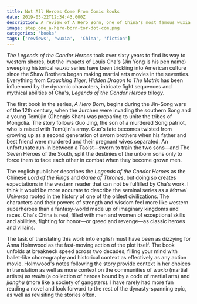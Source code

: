 ```yaml
---
title: Not All Heroes Come From Comic Books
date: 2019-05-22T12:34:43.000Z
description: A review of A Hero Born, one of China's most famous wuxia sagas, in English for the first time.
image: step_one_a-hero-born-tor-dot-com.png
categories: 'books'
tags: ['reviews', 'wuxia',  'China', 'fiction']
---
```

*The Legends of the Condor Heroes* took over sixty years to find its way to western shores, but the impacts of Louis Cha's (Jin Yong is his pen name) sweeping historical *wuxia* series have been trickling into American culture since the Shaw Brothers began making martial arts movies in the seventies. Everything from *Crouching Tiger, Hidden Dragon* to *The Matrix* has been influenced by the dynamic characters, intricate fight sequences and mythical abilities of Cha's, *Legends of the Condor Heroes* trilogy.

The first book in the series, *A Hero Born*, begins during the Jin-Song wars of the 12th century, when the Jurchen were invading the southern Song and a young Temüjin (Ghengis Khan) was preparing to unite the tribes of Mongolia. The story follows Guo Jing, the son of a murdered Song patriot, who is raised with Temüjin's army. Guo's fate becomes twisted from growing up as a second generation of sworn brothers when his father and best friend were murdered and their pregnant wives separated. An unfortunate run-in between a Taoist—sworn to train the two sons—and The Seven Heroes of the South, split the destinies of the unborn sons only to force them to face each other in combat when they become grown men.

The english publisher describes the *Legends of the Condor Heroes* as the Chinese *Lord of the Rings* and *Game of Thrones*, but doing so creates expectations in the western reader that can not be fulfilled by Cha's work. I think it would be more accurate to describe the seminal series as a *Marvel Universe* rooted in the history of one of the oldest civilizations. The characters and their powers of strength and wisdom feel more like western superheroes than a fantasy-world made up of imaginary kingdoms and races. Cha's China is real, filled with men and women of exceptional skills and abilities, fighting for honor—or greed and revenge—as classic heroes and villains.

The task of translating this work into english must have been as dizzying for Anna Holmwood as the fast-moving action of the plot itself. The book unfolds at breakneck speed across two decades, filling your mind with ballet-like choreography and historical context as effectively as any action movie. Holmwood's notes following the story provide context in her choices in translation as well as more context on the communities of *wuxia* (martial artists) as *wulin* (a collection of heroes bound by a code of martial arts) and *jianghu* (more like a society of gangsters). I have rarely had more fun reading a novel and look forward to the rest of the dynasty-spanning epic, as well as revisiting the stories often.